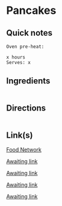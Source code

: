 # Pancakes

## Quick notes 
```
Oven pre-heat:

x hours
Serves: x
```

## Ingredients
```

```


## Directions
```

```


## Link(s)
[Food Network](https://www.foodnetwork.com/recipes/food-network-kitchen/pancakes-recipe-1913844)

[Awaiting link](url)

[Awaiting link](url)

[Awaiting link](url)

[Awaiting link](url)
